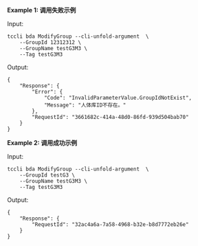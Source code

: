 **Example 1: 调用失败示例**



Input: 

```
tccli bda ModifyGroup --cli-unfold-argument  \
    --GroupId 12312312 \
    --GroupName testG3M3 \
    --Tag testG3M3
```

Output: 
```
{
    "Response": {
        "Error": {
            "Code": "InvalidParameterValue.GroupIdNotExist",
            "Message": "人体库ID不存在。"
        },
        "RequestId": "3661682c-414a-48d0-86fd-939d504bab70"
    }
}
```

**Example 2: 调用成功示例**



Input: 

```
tccli bda ModifyGroup --cli-unfold-argument  \
    --GroupId testG3 \
    --GroupName testG3M3 \
    --Tag testG3M3
```

Output: 
```
{
    "Response": {
        "RequestId": "32ac4a6a-7a58-4968-b32e-b8d7772eb26e"
    }
}
```

